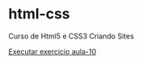 # html-css
 
 
 Curso de Html5 e CSS3
Criando Sites 

<a href="https://pierazo.github.io/html-css//exercicios/aula-10/Android.html" >Executar exercicio aula-10</a>